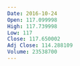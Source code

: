 ```yaml
---
Date: 2016-10-24
Open: 117.099998
High: 117.739998
Low: 117
Close: 117.650002
Adj Close: 114.288109
Volume: 23538700
---
```

